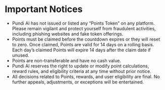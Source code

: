 # Important Notices

* Pundi AI has not issued or listed any “Points Token” on any platform. Please remain vigilant and protect yourself from fraudulent activities, including phishing websites and fake token offerings.
* Points must be claimed before the countdown expires or they will reset to zero. Once claimed, Points are valid for 14 days on a rolling basis. Each day’s claimed Points will expire 14 days after the claim date if unused.
* Points are non-transferable and have no cash value.
* Pundi AI reserves the right to update or modify point calculations, reward rules, and eligibility criteria at any time without prior notice.
* ⁠All decisions related to Points, rewards, and user eligibility are final. No further appeals, adjustments, or exceptions will be entertained.
